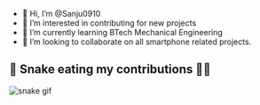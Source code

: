 - 👋 Hi, I’m @Sanju0910
- 👀 I’m interested in contributing for new projects 
- 🌱 I’m currently learning BTech Mechanical Engineering
- 💞️ I’m looking to collaborate on all smartphone related projects. 

## 🐍 Snake eating my contributions 🙂😂
![snake gif](https://github.com/Sanju0910/Sanju0910/blob/output/github-contribution-grid-snake.svg)

